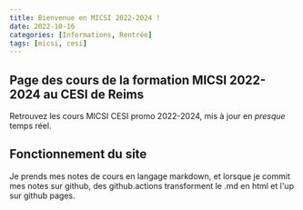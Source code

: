 ```yaml
---
title: Bienvenue en MICSI 2022-2024 !
date: 2022-10-16 
categories: [Informations, Rentrée]
tags: [micsi, cesi]
---
```

## Page des cours de la formation MICSI 2022-2024 au CESI de Reims

Retrouvez les cours MICSI CESI promo 2022-2024, mis à jour en *presque* temps réel.

## Fonctionnement du site
Je prends mes notes de cours en langage markdown, et lorsque je commit mes notes sur github, des github.actions transforment le .md en html et l'up sur github pages.